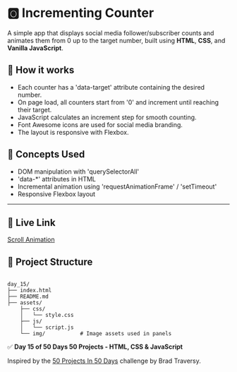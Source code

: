 # 🅾 Incrementing Counter

A simple app that displays social media follower/subscriber counts and animates them from 0 up to the target number, built using **HTML**, **CSS**, and **Vanilla JavaScript**.


## 🚀 How it works
- Each counter has a 'data-target' attribute containing the desired number.
- On page load, all counters start from '0' and increment until reaching their target.
- JavaScript calculates an increment step for smooth counting.
- Font Awesome icons are used for social media branding.
- The layout is responsive with Flexbox.

## 🧠 Concepts Used

- DOM manipulation with 'querySelectorAll'
- 'data-*' attributes in HTML
- Incremental animation using 'requestAnimationFrame' / 'setTimeout'
- Responsive Flexbox layout


---

## 🔗 Live Link

<a href="https://toaufik.github.io/50-projects-50-Days/day_15/index.html" target="_blank">Scroll Animation</a>


## 📁 Project Structure

```

day_15/
├── index.html              
├── README.md               
├── assets/
    ├── css/
    │   └── style.css
    ├── js/
    │   └── script.js
    └── img/           # Image assets used in panels

```

✅ **Day 15 of 50 Days 50 Projects -  HTML, CSS & JavaScript**

Inspired by the [50 Projects In 50 Days](https://www.udemy.com/course/50-projects-50-days/) challenge by Brad Traversy.
